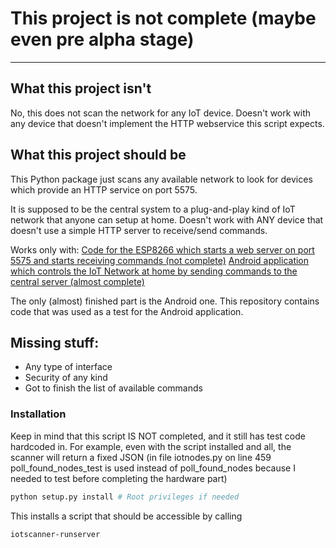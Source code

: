 # This project is not complete (maybe even pre alpha stage)
---------

## What this project isn't
No, this does not scan the network for any IoT device. Doesn't work with any device that doesn't implement the HTTP webservice this script expects.

## What this project should be
This Python package just scans any available network to look for devices which provide an HTTP service on port 5575.

It is supposed to be the central system to a plug-and-play kind of IoT network that anyone can setup at home.
Doesn't work with ANY device that doesn't use a simple HTTP server to receive/send commands.

Works only with:
[Code for the ESP8266 which starts a web server on port 5575 and starts receiving commands (not complete)](https://github.com/LuigiPower/esp8266-web-handler)
[Android application which controls the IoT Network at home by sending commands to the central server (almost complete)](https://github.com/LuigiPower/iotremote)

The only (almost) finished part is the Android one.
This repository contains code that was used as a test for the Android application.

## Missing stuff:
- Any type of interface
- Security of any kind
- Got to finish the list of available commands

### Installation
Keep in mind that this script IS NOT completed, and it still has test code hardcoded in.
For example, even with the script installed and all, the scanner will return a fixed JSON (in file iotnodes.py on line 459 poll_found_nodes_test is used instead of poll_found_nodes because I needed to test before completing the hardware part)

```bash
python setup.py install # Root privileges if needed
```

This installs a script that should be accessible by calling
```bash
iotscanner-runserver
```
